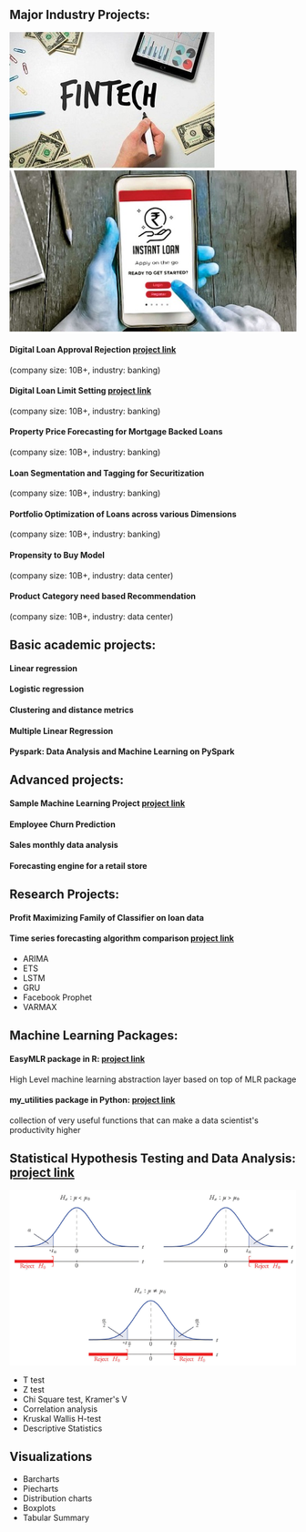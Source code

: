 ## Major Industry Projects:
![](https://github.com/urmanml/Portfolio/blob/portfolio_images/fintech_small.jpg)
![](https://github.com/urmanml/Portfolio/blob/portfolio_images/instant%20loan_small.jpg)

#### Digital Loan Approval Rejection [project link](https://www.maybank2u.com.my/maybank2u/malaysia/en/business/financing/working_capital/business/sme_clean_loan_financing.page)
(company size: 10B+, industry: banking)
#### Digital Loan Limit Setting [project link](https://www.maybank2u.com.my/maybank2u/malaysia/en/business/financing/working_capital/business/sme_clean_loan_financing.page)
(company size: 10B+, industry: banking)
#### Property Price Forecasting for Mortgage Backed Loans
(company size: 10B+, industry: banking)
#### Loan Segmentation and Tagging for Securitization
(company size: 10B+, industry: banking)
#### Portfolio Optimization of Loans across various Dimensions
(company size: 10B+, industry: banking)

#### Propensity to Buy Model  
(company size: 10B+, industry: data center)
#### Product Category need based Recommendation
(company size: 10B+, industry: data center)


## Basic academic projects:
#### Linear regression
#### Logistic regression
#### Clustering and distance metrics
#### Multiple Linear Regression
#### Pyspark: Data Analysis and Machine Learning on PySpark

## Advanced projects:
#### Sample Machine Learning Project [project link](https://github.com/urmanml/Samples/tree/classification-project)
#### Employee Churn Prediction
#### Sales monthly data analysis
#### Forecasting engine for a retail store

## Research Projects:
#### Profit Maximizing Family of Classifier on loan data
#### Time series forecasting algorithm comparison [project link](https://github.com/urmanml/Samples/tree/time-series)

- ARIMA
- ETS
- LSTM
- GRU
- Facebook Prophet
- VARMAX


## Machine Learning Packages:
#### EasyMLR package in R: [project link](https://github.com/urmanml/easyMLR)
High Level machine learning abstraction layer based on top of MLR package
#### my_utilities package in Python: [project link](https://github.com/urmanml/codebase/tree/master/my_utilities)
collection of very useful functions that can make a data scientist's productivity higher


## Statistical Hypothesis Testing and Data Analysis: [project link](https://github.com/urmanml/codebase/blob/master/my_utilities/my_statistical_tests.py)
![](https://github.com/urmanml/Portfolio/blob/portfolio_images/hypothesis%20testing_small.png)
- T test
- Z test
- Chi Square test, Kramer's V
- Correlation analysis
- Kruskal Wallis H-test
- Descriptive Statistics

## Visualizations 
- Barcharts
- Piecharts
- Distribution charts
- Boxplots
- Tabular Summary

